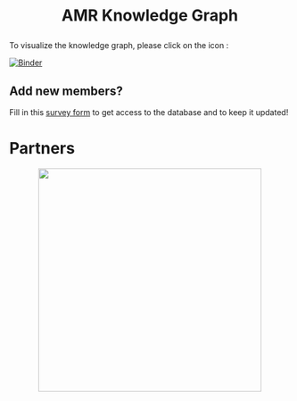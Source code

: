 # <p align="center"> **AMR Knowledge Graph** </p>

To visualize the knowledge graph, please click on the icon : 

[![Binder](https://mybinder.org/badge_logo.svg)](https://mybinder.org/v2/gh/ITeMP-temp/AMR-KG/main?urlpath=desktop)


## Add new members?

Fill in this [survey form](https://forms.gle/nvv7GGBWE7uineg47) to get access to the database and to keep it updated!


# Partners
<p align="center">
    <img src="https://www.imi.europa.eu/sites/default/files/styles/facebook/public/projects/logos/IMI%20AMR%20Accelerator_logo.jpg?itok=ghj1Z1T0" width="400">
</p>